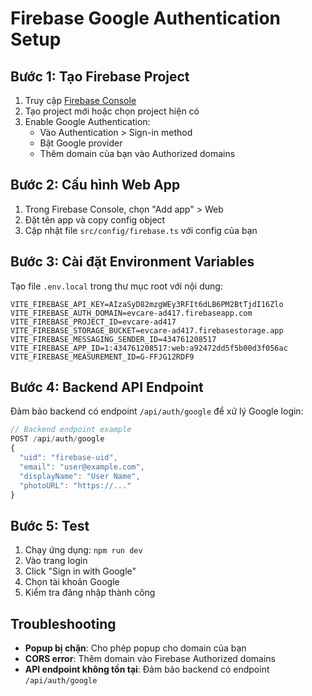 # Firebase Google Authentication Setup

## Bước 1: Tạo Firebase Project

1. Truy cập [Firebase Console](https://console.firebase.google.com/)
2. Tạo project mới hoặc chọn project hiện có
3. Enable Google Authentication:
   - Vào Authentication > Sign-in method
   - Bật Google provider
   - Thêm domain của bạn vào Authorized domains

## Bước 2: Cấu hình Web App

1. Trong Firebase Console, chọn "Add app" > Web
2. Đặt tên app và copy config object
3. Cập nhật file `src/config/firebase.ts` với config của bạn

## Bước 3: Cài đặt Environment Variables

Tạo file `.env.local` trong thư mục root với nội dung:

```env
VITE_FIREBASE_API_KEY=AIzaSyD82mzgWEy3RFIt6dLB6PM2BtTjdI16Zlo
VITE_FIREBASE_AUTH_DOMAIN=evcare-ad417.firebaseapp.com
VITE_FIREBASE_PROJECT_ID=evcare-ad417
VITE_FIREBASE_STORAGE_BUCKET=evcare-ad417.firebasestorage.app
VITE_FIREBASE_MESSAGING_SENDER_ID=434761208517
VITE_FIREBASE_APP_ID=1:434761208517:web:a92472dd5f5b00d3f056ac
VITE_FIREBASE_MEASUREMENT_ID=G-FFJG12RDF9
```

## Bước 4: Backend API Endpoint

Đảm bảo backend có endpoint `/api/auth/google` để xử lý Google login:

```javascript
// Backend endpoint example
POST /api/auth/google
{
  "uid": "firebase-uid",
  "email": "user@example.com",
  "displayName": "User Name",
  "photoURL": "https://..."
}
```

## Bước 5: Test

1. Chạy ứng dụng: `npm run dev`
2. Vào trang login
3. Click "Sign in with Google"
4. Chọn tài khoản Google
5. Kiểm tra đăng nhập thành công

## Troubleshooting

- **Popup bị chặn**: Cho phép popup cho domain của bạn
- **CORS error**: Thêm domain vào Firebase Authorized domains
- **API endpoint không tồn tại**: Đảm bảo backend có endpoint `/api/auth/google`

